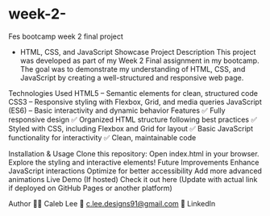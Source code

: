 # week-2-
Fes bootcamp week 2 final project
 - HTML, CSS, and JavaScript Showcase
Project Description
This project was developed as part of my Week 2 Final assignment in my bootcamp. The goal was to demonstrate my understanding of HTML, CSS, and JavaScript by creating a well-structured and responsive web page.

Technologies Used
HTML5 – Semantic elements for clean, structured code
CSS3 – Responsive styling with Flexbox, Grid, and media queries
JavaScript (ES6) – Basic interactivity and dynamic behavior
Features
✅ Fully responsive design
✅ Organized HTML structure following best practices
✅ Styled with CSS, including Flexbox and Grid for layout
✅ Basic JavaScript functionality for interactivity
✅ Clean, maintainable code

Installation & Usage
Clone this repository:
Open index.html in your browser.
Explore the styling and interactive elements!
Future Improvements
Enhance JavaScript interactions
Optimize for better accessibility
Add more advanced animations
Live Demo (If hosted)
Check it out here (Update with actual link if deployed on GitHub Pages or another platform)

Author
👨‍💻 Caleb Lee
📧 c.lee.designs91@gmail.com
🔗 LinkedIn

